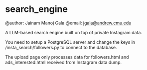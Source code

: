 # search_engine
@author: Jainam Manoj Gala
@email: jgala@andrew.cmu.edu

A LLM-based search engine built on top of private Instagram data.

You need to setup a PostgreSQL server and change the keys in /insta_search/followers.py to connect to the database.

The upload page only processes data for followers.html and ads_interested.html received from Instagram data dump.
